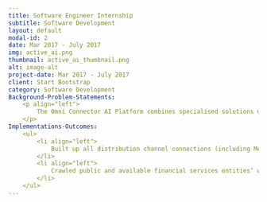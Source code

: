 ```yaml
---
title: Software Engineer Internship
subtitle: Software Development
layout: default
modal-id: 2
date: Mar 2017 - July 2017
img: active_ai.png
thumbnail: active_ai_thumbnail.png
alt: image-alt
project-date: Mar 2017 - July 2017
client: Start Bootstrap
category: Software Development
Background-Problem-Statements: 
    <p align="left">
        The Omni Connector AI Platform combines specialised solutions using AI and NLP to deliver seamless conversational interactions to provide financial services across various distribution channels.
    </p>
Implementations-Outcomes: 
    <ul>
        <li align="left">
            Built up all distribution channel connections (including Messenger, Slack, Skype, WeChat and etc.) to allow for various types of conversations.
        </li>
        <li align="left">
            Crawled public and available financial services entities’ website information using Python to enhance internal corpus and built up data cleansing pipeline before the model training.
        </li>
    </ul>
---
```

